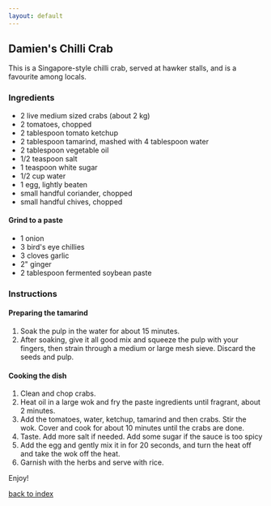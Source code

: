 ```yaml
---
layout: default
---
```


## Damien's Chilli Crab
This is a Singapore-style chilli crab, served at hawker stalls, and is a favourite among locals.

### Ingredients
- 2 live medium sized crabs (about 2 kg)
- 2 tomatoes, chopped
- 2 tablespoon tomato ketchup
- 2 tablespoon tamarind, mashed with 4 tablespoon water
- 2 tablespoon vegetable oil
- 1/2 teaspoon salt
- 1 teaspoon white sugar
- 1/2 cup water
- 1 egg, lightly beaten
- small handful coriander, chopped
- small handful chives, chopped

#### Grind to a paste
- 1 onion
- 3 bird's eye chillies
- 3 cloves garlic
- 2" ginger
- 2 tablespoon fermented soybean paste


### Instructions
#### Preparing the tamarind
1. Soak the pulp in the water for about 15 minutes.
2. After soaking, give it all good mix and squeeze the pulp with your fingers, then strain through a medium or large mesh sieve. Discard the seeds and pulp.

#### Cooking the dish
1. Clean and chop crabs.
2. Heat oil in a large wok and fry the paste ingredients until fragrant, about 2 minutes.
3. Add the tomatoes, water, ketchup, tamarind and then crabs. Stir the wok. Cover and cook for about 10 minutes until the crabs are done.
4. Taste. Add more salt if needed. Add some sugar if the sauce is too spicy
5. Add the egg and gently mix it in for 20 seconds, and turn the heat off and take the wok off the heat.
6. Garnish with the herbs and serve with rice.

Enjoy!

[back to index](../)